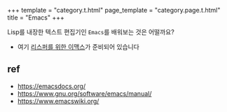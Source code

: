 +++
template = "category.t.html"
page_template = "category.page.t.html"
title = "Emacs"
+++

Lisp를 내장한 텍스트 편집기인 `Emacs`를 배워보는 것은 어떨까요?

- 여기 [리스퍼를 위한 이맥스](https://lispkorea.github.io/emacs-for-lisper/)가 준비되어 있습니다

## ref

- <https://emacsdocs.org/>
- <https://www.gnu.org/software/emacs/manual/>
- <https://www.emacswiki.org/>